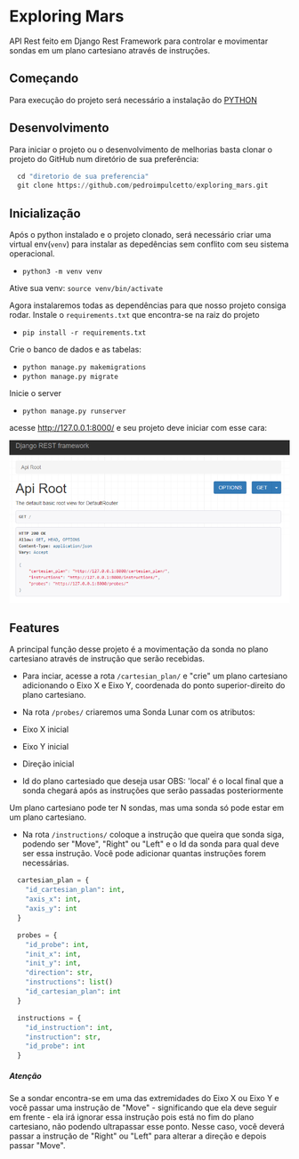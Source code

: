 # Exploring Mars

API Rest feito em Django Rest Framework para controlar e movimentar sondas em um plano cartesiano através de instruções.

## Começando

Para execução do projeto será necessário a instalação do [PYTHON](https://www.python.org/)

## Desenvolvimento

Para iniciar o projeto ou o desenvolvimento de melhorias basta clonar o projeto do GitHub num diretório de sua preferência:

```python
  cd "diretorio de sua preferencia"
  git clone https://github.com/pedroimpulcetto/exploring_mars.git
```

## Inicialização

Após o python instalado e o projeto clonado, será necessário criar uma virtual env(`venv`) para instalar as depedências sem conflito com seu sistema operacional.

- `python3 -m venv venv`

Ative sua venv: `source venv/bin/activate`

Agora instalaremos todas as dependências para que nosso projeto consiga rodar.
Instale o `requirements.txt` que encontra-se na raiz do projeto

- `pip install -r requirements.txt`

Crie o banco de dados e as tabelas:

- `python manage.py makemigrations`
- `python manage.py migrate`

Inicie o server

- `python manage.py runserver`

acesse http://127.0.0.1:8000/ e seu projeto deve iniciar com esse cara:

![Django Rest](https://github.com/pedroimpulcetto/exploring_mars/blob/master/python/images/exploringmars.png)

## Features

A principal função desse projeto é a movimentação da sonda no plano cartesiano através de instrução que serão recebidas.

- Para inciar, acesse a rota `/cartesian_plan/` e "crie" um plano cartesiano adicionando o Eixo X e Eixo Y, coordenada do ponto superior-direito do plano cartesiano.

- Na rota `/probes/` criaremos uma Sonda Lunar com os atributos:

- Eixo X inicial
- Eixo Y inicial
- Direção inicial
- Id do plano cartesiado que deseja usar
  OBS: 'local' é o local final que a sonda chegará após as instruções que serão passadas posteriormente

Um plano cartesiano pode ter N sondas, mas uma sonda só pode estar em um plano cartesiano.

- Na rota `/instructions/` coloque a instrução que queira que sonda siga, podendo ser "Move", "Right" ou "Left" e o Id da sonda para qual deve ser essa instrução.
  Você pode adicionar quantas instruções forem necessárias.

```python
  cartesian_plan = {
    "id_cartesian_plan": int,
    "axis_x": int,
    "axis_y": int
  }
```

```python
  probes = {
    "id_probe": int,
    "init_x": int,
    "init_y": int,
    "direction": str,
    "instructions": list()
    "id_cartesian_plan": int
  }
```

```python
  instructions = {
    "id_instruction": int,
    "instruction": str,
    "id_probe": int
  }
```

##### Atenção

Se a sondar encontra-se em uma das extremidades do Eixo X ou Eixo Y e você passar uma instrução de "Move" - significando que ela deve seguir em frente - ela irá ignorar essa instrução pois está no fim do plano cartesiano, não podendo ultrapassar esse ponto.
Nesse caso, você deverá passar a instrução de "Right" ou "Left" para alterar a direção e depois passar "Move".
